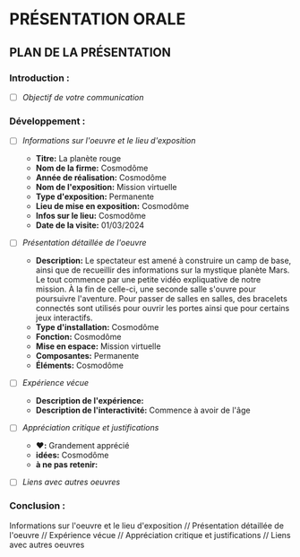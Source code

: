 # PRÉSENTATION ORALE
## PLAN DE LA PRÉSENTATION

### Introduction :

- [ ] *Objectif de votre communication*




### Développement :

- [ ] *Informations sur l'oeuvre et le lieu d'exposition*

  - **Titre:** La planète rouge
  - **Nom de la firme:** Cosmodôme
  - **Année de réalisation:** Cosmodôme
  - **Nom de l'exposition:** Mission virtuelle
  - **Type d'exposition:** Permanente
  - **Lieu de mise en exposition:** Cosmodôme
  - **Infos sur le lieu:** Cosmodôme
  - **Date de la visite:** 01/03/2024
     
- [ ] *Présentation détaillée de l'oeuvre*

  - **Description:** Le spectateur est amené à construire un camp de base, ainsi que de recueillir des informations sur la mystique planète Mars. Le tout commence par une petite vidéo expliquative de notre mission. À la fin de celle-ci, une seconde salle s'ouvre pour poursuivre l'aventure. Pour passer de salles en salles, des bracelets connectés sont utilisés pour ouvrir les portes ainsi que pour certains jeux interactifs.
  - **Type d'installation:** Cosmodôme
  - **Fonction:** Cosmodôme
  - **Mise en espace:** Mission virtuelle
  - **Composantes:** Permanente
  - **Éléments:** Cosmodôme
     
- [ ] *Expérience vécue*

  - **Description de l'expérience:** 
  - **Description de l'interactivité:** Commence à avoir de l'âge
     
- [ ] *Appréciation critique et justifications*

  - **❤️:** Grandement apprécié 
  - **idées:** Cosmodôme
  - **à ne pas retenir:** 
     
- [ ] *Liens avec autres oeuvres*

### Conclusion :

Informations sur l'oeuvre et le lieu d'exposition // Présentation détaillée de l'oeuvre // Expérience vécue // Appréciation critique et justifications // Liens avec autres oeuvres

